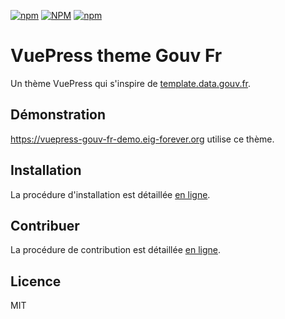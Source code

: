 [![npm](https://img.shields.io/npm/v/vuepress-theme-gouv-fr.svg?style=flat-square)](https://npmjs.org/package/vuepress-theme-gouv-fr "View this project on npm")
[![NPM](https://img.shields.io/npm/l/vuepress-theme-gouv-fr.svg?style=flat-square)](https://npmjs.org/package/vuepress-theme-gouv-fr "View this project on npm")
[![npm](https://img.shields.io/npm/dy/vuepress-theme-gouv-fr.svg?style=flat-square)](https://npmjs.org/package/vuepress-theme-gouv-fr "View this project on npm")

# VuePress theme Gouv Fr

Un thème VuePress qui s'inspire de [template.data.gouv.fr](https://template.data.gouv.fr).

## Démonstration
https://vuepress-gouv-fr-demo.eig-forever.org utilise ce thème.

## Installation

La procédure d'installation est détaillée [en ligne](https://vuepress-gouv-fr-demo.eig-forever.org/installation.html).

## Contribuer

La procédure de contribution est détaillée [en ligne](https://vuepress-gouv-fr-demo.eig-forever.org/contribuer.html).

## Licence
MIT
